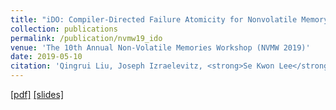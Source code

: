 ```yaml
---
title: "iDO: Compiler-Directed Failure Atomicity for Nonvolatile Memory"
collection: publications
permalink: /publication/nvmw19_ido
venue: 'The 10th Annual Non-Volatile Memories Workshop (NVMW 2019)'
date: 2019-05-10
citation: 'Qingrui Liu, Joseph Izraelevitz, <strong>Se Kwon Lee</strong>, Michael L. Scott, Sam H. Noh, and Changhee Jung, <i>The 10th Annual Non-Volatile Memories Workshop</i> (<strong>NVMW 2019</strong>, Extended abstract of MICRO 2018 paper).'
---
```

[[pdf]](http://sekwonlee.github.io/files/nvmw19_ido.pdf)
[[slides]](http://sekwonlee.github.io/files/nvmw19_ido_slide.pdf)
